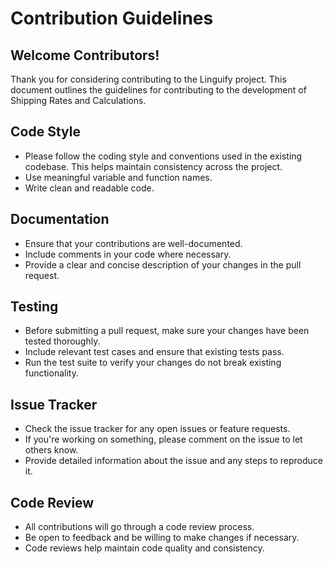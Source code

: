 # Contribution Guidelines

## Welcome Contributors!

Thank you for considering contributing to the Linguify project. This document outlines the guidelines for contributing to the development of Shipping Rates and Calculations.

## Code Style

- Please follow the coding style and conventions used in the existing codebase. This helps maintain consistency across the project.
- Use meaningful variable and function names.
- Write clean and readable code.

## Documentation

- Ensure that your contributions are well-documented.
- Include comments in your code where necessary.
- Provide a clear and concise description of your changes in the pull request.

## Testing

- Before submitting a pull request, make sure your changes have been tested thoroughly.
- Include relevant test cases and ensure that existing tests pass.
- Run the test suite to verify your changes do not break existing functionality.

## Issue Tracker

- Check the issue tracker for any open issues or feature requests.
- If you're working on something, please comment on the issue to let others know.
- Provide detailed information about the issue and any steps to reproduce it.

## Code Review

- All contributions will go through a code review process.
- Be open to feedback and be willing to make changes if necessary.
- Code reviews help maintain code quality and consistency.
